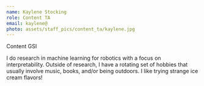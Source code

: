 ```yaml
---
name: Kaylene Stocking
role: Content TA
email: kaylene@
photo: assets/staff_pics/content_ta/kaylene.jpg
---
```


Content GSI

I do research in machine learning for robotics with a focus on interpretability. Outside of research, I have a rotating set of hobbies that usually involve music, books, and/or being outdoors. I like trying strange ice cream flavors!